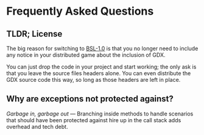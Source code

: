 # Frequently Asked Questions

## TLDR; License
The big reason for switching to [BSL-1.0](https://choosealicense.com/licenses/bsl-1.0/) is that you no longer need to include any notice in your distributed game about the inclusion of GDX.

You can just drop the code in your project and start working; the only ask is that you leave the source files headers alone. 
You can even distribute the GDX source code this way, so long as those headers are left in place.

## Why are exceptions not protected against?
_Garbage in, garbage out_ — Branching inside methods to handle scenarios that should have been protected against hire up in the call stack adds overhead and tech debt.